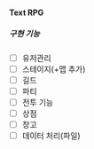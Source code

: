 #### Text RPG
##### 구현 기능
- [ ] 유저관리
- [ ] 스테이지(+맵 추가)
- [ ] 길드
- [ ] 파티
- [ ] 전투 기능
- [ ] 상점
- [ ] 창고
- [ ] 데이터 처리(파일)
